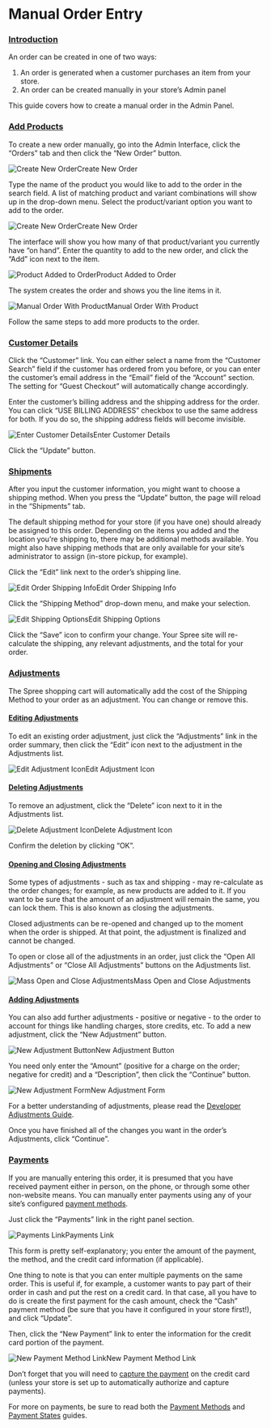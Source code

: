 # Manual Order Entry

### [Introduction](manual-order-entry.md#introduction) <a id="introduction"></a>

An order can be created in one of two ways:

1. An order is generated when a customer purchases an item from your store.
2. An order can be created manually in your store’s Admin panel

This guide covers how to create a manual order in the Admin Panel.

### [Add Products](manual-order-entry.md#add-products) <a id="add-products"></a>

To create a new order manually, go into the Admin Interface, click the “Orders” tab and then click the “New Order” button.

![Create New Order](https://guides.spreecommerce.org/static/f309c8d704daef125f5662312282588c/03ffe/create_new_order.jpg)Create New Order

Type the name of the product you would like to add to the order in the search field. A list of matching product and variant combinations will show up in the drop-down menu. Select the product/variant option you want to add to the order.

![Create New Order](https://guides.spreecommerce.org/static/7a05bc88eb944431fc4cb6a0ae985cba/03ffe/order_product_search.jpg)Create New Order

The interface will show you how many of that product/variant you currently have “on hand”. Enter the quantity to add to the new order, and click the “Add” icon next to the item.

![Product Added to Order](https://guides.spreecommerce.org/static/6cd964ee442aa3e027b97cbf44992adc/03ffe/order_product_added.jpg)Product Added to Order

The system creates the order and shows you the line items in it.

![Manual Order With Product](https://guides.spreecommerce.org/static/6660a12d9e0a580d22fdf6abe43dd539/03ffe/manual_order_with_product.jpg)Manual Order With Product

Follow the same steps to add more products to the order.

### [Customer Details](manual-order-entry.md#customer-details) <a id="customer-details"></a>

Click the “Customer” link. You can either select a name from the “Customer Search” field if the customer has ordered from you before, or you can enter the customer’s email address in the “Email” field of the “Account” section. The setting for “Guest Checkout” will automatically change accordingly.

Enter the customer’s billing address and the shipping address for the order. You can click “USE BILLING ADDRESS” checkbox to use the same address for both. If you do so, the shipping address fields will become invisible.

![Enter Customer Details](https://guides.spreecommerce.org/static/7a04cb15d5b0e2e1974c2e6b63db3c32/03ffe/order_customer_details.jpg)Enter Customer Details

Click the “Update” button.

### [Shipments](manual-order-entry.md#shipments) <a id="shipments"></a>

After you input the customer information, you might want to choose a shipping method. When you press the “Update” button, the page will reload in the “Shipments” tab.

The default shipping method for your store \(if you have one\) should already be assigned to this order. Depending on the items you added and the location you’re shipping to, there may be additional methods available. You might also have shipping methods that are only available for your site’s administrator to assign \(in-store pickup, for example\).

Click the “Edit” link next to the order’s shipping line.

![Edit Order Shipping Info](https://guides.spreecommerce.org/static/6b04be3f5b3103d155fb489dadf74059/03ffe/edit_shipping_on_order_link.jpg)Edit Order Shipping Info

Click the “Shipping Method” drop-down menu, and make your selection.

![Edit Shipping Options](https://guides.spreecommerce.org/static/95a994f0c54b2632acd00a0107b86e43/03ffe/edit_shipping_options.jpg)Edit Shipping Options

Click the “Save” icon to confirm your change. Your Spree site will re-calculate the shipping, any relevant adjustments, and the total for your order.

### [Adjustments](manual-order-entry.md#adjustments) <a id="adjustments"></a>

The Spree shopping cart will automatically add the cost of the Shipping Method to your order as an adjustment. You can change or remove this.

#### [Editing Adjustments](manual-order-entry.md#editing-adjustments) <a id="editing-adjustments"></a>

To edit an existing order adjustment, just click the “Adjustments” link in the order summary, then click the “Edit” icon next to the adjustment in the Adjustments list.

![Edit Adjustment Icon](https://guides.spreecommerce.org/static/db8e7896225d614987a58fb3811c22d6/71af9/edit_adjustment_icon.jpg)Edit Adjustment Icon

#### [Deleting Adjustments](manual-order-entry.md#deleting-adjustments) <a id="deleting-adjustments"></a>

To remove an adjustment, click the “Delete” icon next to it in the Adjustments list.

![Delete Adjustment Icon](https://guides.spreecommerce.org/static/a74c3d03f58830743c3784cfb0da584e/71af9/delete_adjustment_icon.jpg)Delete Adjustment Icon

Confirm the deletion by clicking “OK”.

#### [Opening and Closing Adjustments](manual-order-entry.md#opening-and-closing-adjustments) <a id="opening-and-closing-adjustments"></a>

Some types of adjustments - such as tax and shipping - may re-calculate as the order changes; for example, as new products are added to it. If you want to be sure that the amount of an adjustment will remain the same, you can lock them. This is also known as closing the adjustments.

Closed adjustments can be re-opened and changed up to the moment when the order is shipped. At that point, the adjustment is finalized and cannot be changed.

To open or close all of the adjustments in an order, just click the “Open All Adjustments” or “Close All Adjustments” buttons on the Adjustments list.

![Mass Open and Close Adjustments](https://guides.spreecommerce.org/static/f80e0849787b3f9bebd47a80d3fba0f9/71af9/mass_open_close_adjustments.jpg)Mass Open and Close Adjustments

#### [Adding Adjustments](manual-order-entry.md#adding-adjustments) <a id="adding-adjustments"></a>

You can also add further adjustments - positive or negative - to the order to account for things like handling charges, store credits, etc. To add a new adjustment, click the “New Adjustment” button.

![New Adjustment Button](https://guides.spreecommerce.org/static/0bfac0560189f3121e7e064622fb50b2/03ffe/new_adjustment_button.jpg)New Adjustment Button

You need only enter the “Amount” \(positive for a charge on the order; negative for credit\) and a “Description”, then click the “Continue” button.

![New Adjustment Form](https://guides.spreecommerce.org/static/90863b2cc4b21cd2faabb30da7ed7af8/03ffe/new_adjustment_form.jpg)New Adjustment Form

For a better understanding of adjustments, please read the [Developer Adjustments Guide](https://guides.spreecommerce.org/developer/internals/adjustments.html).

Once you have finished all of the changes you want in the order’s Adjustments, click “Continue”.

### [Payments](manual-order-entry.md#payments) <a id="payments"></a>

If you are manually entering this order, it is presumed that you have received payment either in person, on the phone, or through some other non-website means. You can manually enter payments using any of your site’s configured [payment methods](https://guides.spreecommerce.org/user/payments/payment_methods.html).

Just click the “Payments” link in the right panel section.

![Payments Link](https://guides.spreecommerce.org/static/305dbb4a47d8de5d83cdd058d5a02758/03ffe/payments_link.jpg)Payments Link

This form is pretty self-explanatory; you enter the amount of the payment, the method, and the credit card information \(if applicable\).

One thing to note is that you can enter multiple payments on the same order. This is useful if, for example, a customer wants to pay part of their order in cash and put the rest on a credit card. In that case, all you have to do is create the first payment for the cash amount, check the “Cash” payment method \(be sure that you have it configured in your store first!\), and click “Update”.

Then, click the “New Payment” link to enter the information for the credit card portion of the payment.

![New Payment Method Link](https://guides.spreecommerce.org/static/f3b0f5bdd1e8b50163c8f92ec9a47b47/03ffe/new_payment_method_link.jpg)New Payment Method Link

Don’t forget that you will need to [capture the payment](https://guides.spreecommerce.org/user/payments/payment_states.html#authorize-vs-capture) on the credit card \(unless your store is set up to automatically authorize and capture payments\).

For more on payments, be sure to read both the [Payment Methods](https://guides.spreecommerce.org/user/payments/payment_methods.html) and [Payment States](https://guides.spreecommerce.org/user/payments/payment_states.html) guides.

